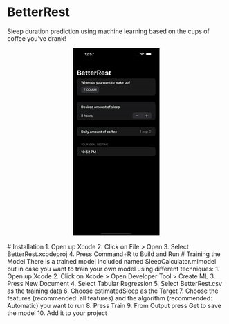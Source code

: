 # BetterRest
 Sleep duration prediction using machine learning based on the cups of coffee you've drank!    
 <p align="center">
  <img src="BetterRest.gif">
 </p>
# Installation
 1. Open up Xcode
 2. Click on File > Open
 3. Select BetterRest.xcodeproj
 4. Press Command+R to Build and Run
# Training the Model
 There is a trained model included named SleepCalculator.mlmodel but in case you want to train your own model using different techniques:
 1. Open up Xcode
 2. Click on Xcode > Open Developer Tool > Create ML
 3. Press New Document
 4. Select Tabular Regression
 5. Select BetterRest.csv as the training data
 6. Choose estimatedSleep as the Target
 7. Choose the features (recommended: all features) and the algorithm (recommended: Automatic) you want to run
 8. Press Train
 9. From Output press Get to save the model
 10. Add it to your project
 

